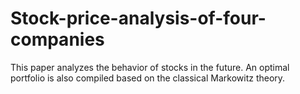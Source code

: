# Stock-price-analysis-of-four-companies
This paper analyzes the behavior of stocks in the future. An optimal portfolio is also compiled based on the classical Markowitz theory.
